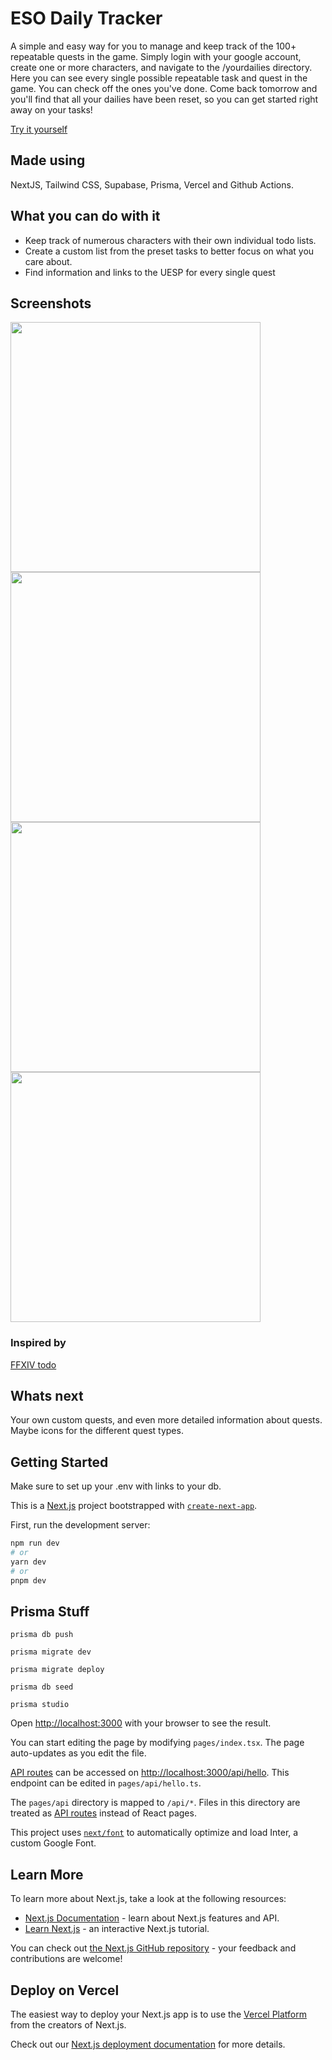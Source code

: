 # ESO Daily Tracker

A simple and easy way for you to manage and keep track of the 100+ repeatable quests in the game. Simply login with your google account, create one or more characters, and navigate to the /yourdailies directory. Here you can see every single possible repeatable task and quest in the game. You can check off the ones you've done. Come back tomorrow and you'll find that all your dailies have been reset, so you can get started right away on your tasks!

[Try it yourself](https://www.ehansonn.com/)

## Made using

NextJS, Tailwind CSS, Supabase, Prisma, Vercel and Github Actions.

## What you can do with it
- Keep track of numerous characters with their own individual todo lists.
- Create a custom list from the preset tasks to better focus on what you care about.
- Find information and links to the UESP for every single quest

## Screenshots

<img src="https://user-images.githubusercontent.com/107162117/224244887-f6e1f89b-4a47-42b2-aa64-f845c9f2cd56.png" width=400 /> <img src="https://user-images.githubusercontent.com/107162117/224244888-bccd76ab-ee71-4007-b9a5-0df64a7d28f3.png" width=400 /> <img src="https://user-images.githubusercontent.com/107162117/224244893-22db7dd7-b39e-4389-a86e-ab3209e7a631.png" width=400 /> <img src="https://user-images.githubusercontent.com/107162117/224244895-fd945931-21aa-4373-bdb7-19c34c78e498.png" width=400 />


### Inspired by
[FFXIV todo ](https://xivtodo.com/)

## Whats next
Your own custom quests, and even more detailed information about quests. Maybe icons for the different quest types.

## Getting Started

Make sure to set up your .env with links to your db.

This is a [Next.js](https://nextjs.org/) project bootstrapped with [`create-next-app`](https://github.com/vercel/next.js/tree/canary/packages/create-next-app).

First, run the development server:

```bash
npm run dev
# or
yarn dev
# or
pnpm dev
```

## Prisma Stuff

```
prisma db push

prisma migrate dev

prisma migrate deploy

prisma db seed

prisma studio
```

Open [http://localhost:3000](http://localhost:3000) with your browser to see the result.

You can start editing the page by modifying `pages/index.tsx`. The page auto-updates as you edit the file.

[API routes](https://nextjs.org/docs/api-routes/introduction) can be accessed on [http://localhost:3000/api/hello](http://localhost:3000/api/hello). This endpoint can be edited in `pages/api/hello.ts`.

The `pages/api` directory is mapped to `/api/*`. Files in this directory are treated as [API routes](https://nextjs.org/docs/api-routes/introduction) instead of React pages.

This project uses [`next/font`](https://nextjs.org/docs/basic-features/font-optimization) to automatically optimize and load Inter, a custom Google Font.

## Learn More

To learn more about Next.js, take a look at the following resources:

- [Next.js Documentation](https://nextjs.org/docs) - learn about Next.js features and API.
- [Learn Next.js](https://nextjs.org/learn) - an interactive Next.js tutorial.

You can check out [the Next.js GitHub repository](https://github.com/vercel/next.js/) - your feedback and contributions are welcome!

## Deploy on Vercel

The easiest way to deploy your Next.js app is to use the [Vercel Platform](https://vercel.com/new?utm_medium=default-template&filter=next.js&utm_source=create-next-app&utm_campaign=create-next-app-readme) from the creators of Next.js.

Check out our [Next.js deployment documentation](https://nextjs.org/docs/deployment) for more details.
